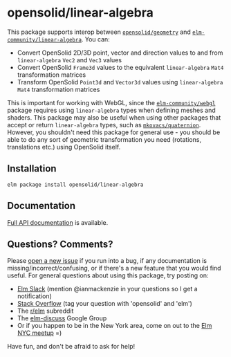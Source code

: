 # opensolid/linear-algebra

This package supports interop between [`opensolid/geometry`](http://package.elm-lang.org/packages/opensolid/geometry/latest)
and [`elm-community/linear-algebra`](http://package.elm-lang.org/packages/elm-community/linear-algebra/latest).
You can:

  - Convert OpenSolid 2D/3D point, vector and direction values to and from
    `linear-algebra` `Vec2` and `Vec3` values
  - Convert OpenSolid `Frame3d` values to the equivalent `linear-algebra` `Mat4`
    transformation matrices
  - Transform OpenSolid `Point3d` and `Vector3d` values using `linear-algebra`
    `Mat4` transformation matrices

This is important for working with WebGL, since the [`elm-community/webgl`](http://package.elm-lang.org/packages/elm-community/webgl/latest)
package requires using `linear-algebra` types when defining meshes and shaders.
This package may also be useful when using other packages that accept or return
`linear-algebra` types, such as [`mkovacs/quaternion`](http://package.elm-lang.org/packages/mkovacs/quaternion/latest).
However, you shouldn't need this package for general use - you should be able to
do any sort of geometric transformation you need (rotations, translations etc.)
using OpenSolid itself.

## Installation

```
elm package install opensolid/linear-algebra
```

## Documentation

[Full API documentation](http://package.elm-lang.org/packages/opensolid/linear-algebra/1.0.0)
is available.

## Questions? Comments?

Please [open a new issue](https://github.com/opensolid/linear-algebra/issues) if
you run into a bug, if any documentation is missing/incorrect/confusing, or if
there's a new feature that you would find useful. For general questions about
using this package, try posting on:

  - [Elm Slack](http://elmlang.herokuapp.com/) (mention @ianmackenzie in your
    questions so I get a notification)
  - [Stack Overflow](https://stackoverflow.com/questions/ask?tags=opensolid+elm)
    (tag your question with 'opensolid' and 'elm')
  - The [r/elm](https://reddit.com/r/elm) subreddit
  - The [elm-discuss](https://groups.google.com/forum/#!forum/elm-discuss)
    Google Group
  - Or if you happen to be in the New York area, come on out to the
    [Elm NYC meetup](https://www.meetup.com/Elm-NYC/) =)

Have fun, and don't be afraid to ask for help!

